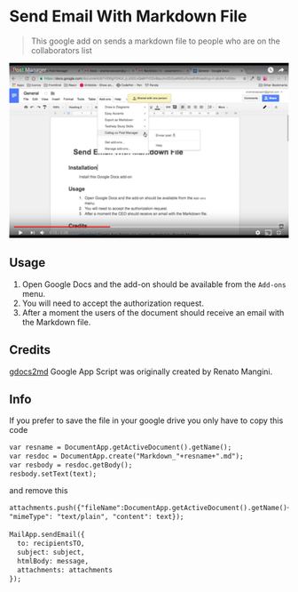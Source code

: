 # Send Email With Markdown File

> This google add on sends a markdown file to people who are on the collaborators list

[![Post Manager Add-on](https://raw.githubusercontent.com/MadeInSpanish/post_manager_addon/master/img/video.png)](https://www.youtube.com/watch?v=koz8c1ZW_o4 "Click to Watch!")

## Usage

1. Open Google Docs and the add-on should be available from the `Add-ons` menu.
2. You will need to accept the authorization request.
3. After a moment the users of the document should receive an email with the Markdown file.

## Credits

[gdocs2md](https://github.com/mangini/gdocs2md) Google App Script was originally created by Renato Mangini.

## Info
If you prefer to save the file in your google drive you only have to copy this code


```
var resname = DocumentApp.getActiveDocument().getName();
var resdoc = DocumentApp.create("Markdown_"+resname+".md");
var resbody = resdoc.getBody();
resbody.setText(text);
```

and remove this
```
attachments.push({"fileName":DocumentApp.getActiveDocument().getName()+".md", "mimeType": "text/plain", "content": text});

MailApp.sendEmail({
  to: recipientsTO,
  subject: subject,
  htmlBody: message,
  attachments: attachments
});
```
